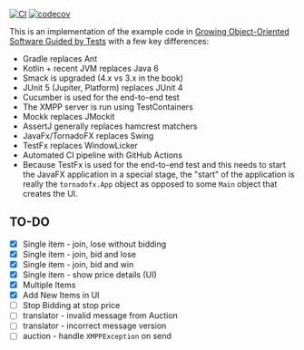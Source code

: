 [![CI](https://github.com/sargas/auction-sniper/actions/workflows/main.yml/badge.svg)](https://github.com/sargas/auction-sniper/actions/workflows/main.yml) [![codecov](https://codecov.io/gh/sargas/auction-sniper/branch/main/graph/badge.svg?token=GVDP24HXLG)](https://codecov.io/gh/sargas/auction-sniper)

This is an implementation of the example code in [Growing Object-Oriented Software Guided by Tests](http://www.growing-object-oriented-software.com/) with a few key differences:

- Gradle replaces Ant
- Kotlin + recent JVM replaces Java 6
- Smack is upgraded (4.x vs 3.x in the book)
- JUnit 5 (Jupiter, Platform) replaces JUnit 4
- Cucumber is used for the end-to-end test
- The XMPP server is run using TestContainers
- Mockk replaces JMockit
- AssertJ generally replaces hamcrest matchers
- JavaFx/TornadoFX replaces Swing
- TestFx replaces WindowLicker
- Automated CI pipeline with GitHub Actions
- Because TestFx is used for the end-to-end test and this needs to start the JavaFX application in a special stage, the "start" of the application is really the `tornadofx.App` object as opposed to some `Main` object that creates the UI.


TO-DO
-----
- [x] Single item - join, lose without bidding
- [x] Single item - join, bid and lose
- [x] Single item - join, bid and win
- [x] Single item - show price details (UI)
- [x] Multiple Items
- [x] Add New Items in UI
- [ ] Stop Bidding at stop price
- [ ] translator - invalid message from Auction
- [ ] translator - incorrect message version
- [ ] auction - handle `XMPPException` on send

